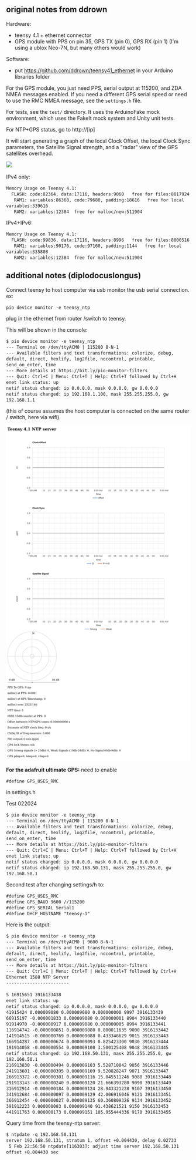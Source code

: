 ## original notes from ddrown

Hardware:
* teensy 4.1 + ethernet connector
* GPS module with PPS on pin 35, GPS TX (pin 0), GPS RX (pin 1) (I'm using a ublox Neo-7N, but many others would work)

Software:
* put https://github.com/ddrown/teensy41_ethernet in your Arduino libraries folder

For the GPS module, you just need PPS, serial output at 115200, and ZDA NMEA messages enabled.  If you need a different GPS serial speed or need to use the RMC NMEA message, see the `settings.h` file.

For tests, see the `test/` directory.  It uses the ArduinoFake mock environment, which uses the FakeIt mock system and Unity unit tests.

For NTP+GPS status, go to http://[ip]

It will start generating a graph of the local Clock Offset, the local Clock Sync parameters, the Satellite Signal strength, and a "radar" view of the GPS satellites overhead.

![](https://raw.githubusercontent.com/wiki/ddrown/teensy-ntp/graph1.png)

IPv4 only:
```
Memory Usage on Teensy 4.1:
  FLASH: code:82364, data:17116, headers:9060   free for files:8017924
   RAM1: variables:86368, code:79688, padding:18616   free for local variables:339616
   RAM2: variables:12384  free for malloc/new:511904
```

IPv4+IPv6:
```
Memory Usage on Teensy 4.1:
  FLASH: code:99836, data:17116, headers:8996   free for files:8000516
   RAM1: variables:90176, code:97160, padding:1144   free for local variables:335808
   RAM2: variables:12384  free for malloc/new:511904
```
## additional notes (diplodocuslongus)

Connect teensy to host computer via usb
monitor the usb serial connection.
ex:

    pio device monitor -e teensy_ntp

plug in the ethernet from router /switch to teensy.

This will be shown in the console:

    $ pio device monitor -e teensy_ntp
    --- Terminal on /dev/ttyACM0 | 115200 8-N-1
    --- Available filters and text transformations: colorize, debug, default, direct, hexlify, log2file, nocontrol, printable, send_on_enter, time
    --- More details at https://bit.ly/pio-monitor-filters
    --- Quit: Ctrl+C | Menu: Ctrl+T | Help: Ctrl+T followed by Ctrl+H
    enet link status: up
    netif status changed: ip 0.0.0.0, mask 0.0.0.0, gw 0.0.0.0
    netif status changed: ip 192.168.1.100, mask 255.255.255.0, gw 192.168.1.1

(this of course assumes the host computer is connected on the same router / switch, here via wifi).

![screenshot_no GPS](img/teensy_NTP_server_browser_screenshot.png)

**For the adafruit ultimate GPS:** need to enable 

    #define GPS_USES_RMC

in settings.h

Test 022024

    $ pio device monitor -e teensy_ntp
    --- Terminal on /dev/ttyACM0 | 115200 8-N-1
    --- Available filters and text transformations: colorize, debug, default, direct, hexlify, log2file, nocontrol, printable, send_on_enter, time
    --- More details at https://bit.ly/pio-monitor-filters
    --- Quit: Ctrl+C | Menu: Ctrl+T | Help: Ctrl+T followed by Ctrl+H
    enet link status: up
    netif status changed: ip 0.0.0.0, mask 0.0.0.0, gw 0.0.0.0
    netif status changed: ip 192.168.50.131, mask 255.255.255.0, gw 192.168.50.1

Second test after changing settings/h to:

    #define GPS_USES_RMC
    #define GPS_BAUD 9600 //115200
    #define GPS_SERIAL Serial1
    #define DHCP_HOSTNAME "teensy-1"

Here is the output:

    $ pio device monitor -e teensy_ntp
    --- Terminal on /dev/ttyACM0 | 9600 8-N-1
    --- Available filters and text transformations: colorize, debug, default, direct, hexlify, log2file, nocontrol, printable, send_on_enter, time
    --- More details at https://bit.ly/pio-monitor-filters
    --- Quit: Ctrl+C | Menu: Ctrl+T | Help: Ctrl+T followed by Ctrl+H
    Ethernet 1588 NTP Server
    ------------------------

    S 16915651 3916133438
    enet link status: up
    netif status changed: ip 0.0.0.0, mask 0.0.0.0, gw 0.0.0.0
    41915424 0.000009080 0.000009080 0.000000000 9997 3916133439
    66915197 -0.000001833 0.000009080 0.000000001 8904 3916133440
    91914970 -0.000000917 0.000009080 0.000000005 8994 3916133441
    116914742 -0.000000851 0.000009080 0.800011635 9000 3916133442
    141914515 -0.000000769 0.000009088 0.433346629 9015 3916133443
    166914287 -0.000000674 0.000009093 0.825423300 9030 3916133444
    191914058 -0.000000554 0.000009100 3.500125408 9048 3916133445
    netif status changed: ip 192.168.50.131, mask 255.255.255.0, gw 192.168.50.1
    216913830 -0.000000494 0.000009103 5.528710842 9056 3916133446
    241913601 -0.000000395 0.000009109 9.520828247 9071 3916133447
    266913372 -0.000000301 0.000009116 15.045511246 9088 3916133448
    291913143 -0.000000240 0.000009120 21.666393280 9098 3916133449
    316912914 -0.000000184 0.000009124 28.943321228 9107 3916133450
    341912684 -0.000000097 0.000009129 42.006916046 9121 3916133451
    366912454 -0.000000027 0.000009135 60.360809326 9134 3916133452
    391912223 0.000000083 0.000009140 91.438621521 9150 3916133453
    441911763 0.000000173 0.000009151 105.955444336 9170 3916133455

Query time from the teensy-ntp server:

    $ ntpdate -q 192.168.50.131
    server 192.168.50.131, stratum 1, offset +0.004430, delay 0.02733
     5 Feb 22:56:50 ntpdate[116303]: adjust time server 192.168.50.131 offset +0.004430 sec

